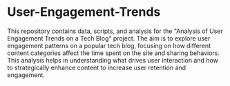 # User-Engagement-Trends

This repository contains data, scripts, and analysis for the "Analysis of User Engagement Trends on a Tech Blog" project. The aim is to explore user engagement patterns on a popular tech blog, focusing on how different content categories affect the time spent on the site and sharing behaviors. This analysis helps in understanding what drives user interaction and how to strategically enhance content to increase user retention and engagement.
